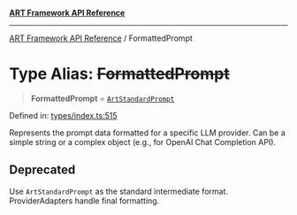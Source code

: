 [**ART Framework API Reference**](../README.md)

***

[ART Framework API Reference](../README.md) / FormattedPrompt

# Type Alias: ~~FormattedPrompt~~

> **FormattedPrompt** = [`ArtStandardPrompt`](ArtStandardPrompt.md)

Defined in: [types/index.ts:515](https://github.com/hashangit/ART/blob/0d5679913e70f07ec60f00c1f87b53a5f0bf6ddf/src/types/index.ts#L515)

Represents the prompt data formatted for a specific LLM provider.
Can be a simple string or a complex object (e.g., for OpenAI Chat Completion API).

## Deprecated

Use `ArtStandardPrompt` as the standard intermediate format. ProviderAdapters handle final formatting.
